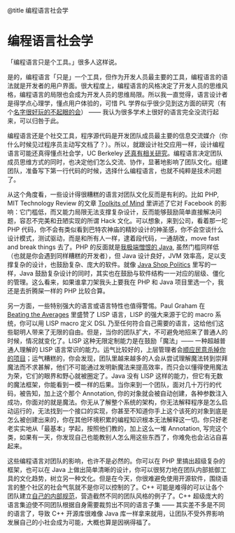 @title 编程语言社会学

# 编程语言社会学

「编程语言只是个工具。」很多人这样说。

是的，编程语言「只是」一个工具，但作为开发人员最主要的工具，编程语言的语法就是开发者的用户界面。很大程度上，编程语言的风格决定了开发人员的思维风格，编程语言的局限也会成为开发人员的思维局限。所以我一直觉得，语言设计者是得学点心理学，懂点用户体验的，可惜 PL 学界似乎很少见到这方面的研究（有个[名字很好玩的不起眼的会](http://www.ppig.org/)） —— 我认为很多学术上很好的语言完全没流行起来，可以归咎于此。

编程语言还是个社交工具，程序源代码是开发团队成员最主要的信息交流媒介（你什么时候见过程序员主动写文档了？）。所以，就跟设计社交应用一样，设计编程语言可能还真得懂点社会学，UC Berkeley [还真有相关研究](https://lmeyerov.github.io/projects/socioplt/viz/index.html)。编程语言决定团队成员思维方式的同时，也决定他们怎么交流、协作，显著地影响了团队文化。组建团队，准备写下第一行代码的时候，选择什么编程语言，也就不纯粹是技术问题了。

从这个角度看，一些设计得很糟糕的语言对团队文化反而是有利的。比如 PHP, MIT Technology Review 的文章 [Toolkits of Mind](http://www.technologyreview.com/review/536356/toolkits-for-the-mind/) 里讲述了它对 Facebook 的影响：它门槛低，而又能力局限无法支撑复杂设计，反而能够鼓励简单直接解决问题，容忍不完美和丑陋实现的所谓 Hack 文化。可以想象，来到公司，看着那一坨 PHP 代码，你不会有类似看到巴特农神庙的精妙设计的神圣感，你不会空谈什么设计模式，测试驱动，而是和所有人一样，逮着段代码，一通胡改，move fast and break things 去了。PHP 的反面就是[我极端憎恨的 Java](http://kuangyh.github.io/articles/i-hate-java.html), 虽然门槛同样低（也就是你会遇到同样糟糕的开发者），但 Java 设计良好，JVM 效率高，足以支撑复杂的设计，也鼓励复杂、庞大的软件。就像 [Java Shop Politics](https://michaelochurch.wordpress.com/2012/04/13/java-shop-politics/) 里写的一样，Java 鼓励复杂设计的同时，其实也在鼓励与软件结构一一对应的层级、僵化的管理。这么看来，如果谁拿刀架我头上要我在 PHP 和 Java 项目里选一个，我还是去折腾屎一样的 PHP 比较合算。

另一方面，一些特别强大的语言或语言特性也值得警惕。Paul Graham 在 [Beating the Averages](http://www.paulgraham.com/avg.html) 里盛赞了 LISP 语言，LISP 的强大来源于它的 macro 系统，你可以用 LISP macro 定义 DSL 乃至任何符合自己需要的语言，这给他们这些聪明人带来了无限的自由。但是，当你的团队扩大，不可避免地招来了普通人的时候，情况就变化了。LISP 这种无限定制能力是在鼓励「魔法」—— 一种超越普通人理解的 LISP 语言常识的能力。运气比较好的，上层管理者会[顺应民意杀掉你的项目](http://www.flownet.com/gat/jpl-lisp.html)；运气糟糕的，你会发现，团队里越来越多的人会从尝试理解魔法转到崇拜魔法而不求甚解，他们不可能通过发明新魔法来提高效率，而只会以懂得使用魔法为荣，它们的眼界和野心就被圈定了。Java 没有 LISP 这样的能力，但它有无数的魔法框架，你能看到一模一样的后果。当你来到一个团队，面对几十万行的代码，被告知，加上这个那个 Annotation, 你的对象就会被自动创建，各种参数注入成功，你面对的就是魔法。你无从了解整个系统的架构，你无法解释程序是怎么启动运行的，无法找到一个接口的实现，你甚至不知道你手上这个该死的对象到底是怎么被创建出来的，你在其他环境积累的编程知识根本无法解释这一切。你只好老老实实地从「最基本」学起，按照他们教的，加上这么一堆 Annotation, 写完这个类，如果有一天，你发现自己也能教别人怎么用这些东西了，你难免也会沾沾自喜起来。

这些编程语言对团队的影响，也许不是必然的。你可以在 PHP 里搞出超级复杂的框架，也可以在 Java 上做出简单清晰的设计，你可以很努力地在团队内部抵御工具的文化趋势，树立另一种文化。但是在今天，你很难避免使用开源软件，围绕语言的整个社区的社会气氛就不是你可以控制的了。C++ 可能是难得的可以让各个团队建立[自己的内部规范](https://google-styleguide.googlecode.com/svn/trunk/cppguide.html)，营造截然不同的团队风格的例子了。C++ 超级庞大的语言集迫使不同团队根据自身需要裁剪出不同的语言子集 —— 其实差不多是不同的语言了，导致 C++ 开源库很难像 Java 库一样拿来就用，让团队不受外界影响发展自己的小社会成为可能，大概也算是因祸得福了。
